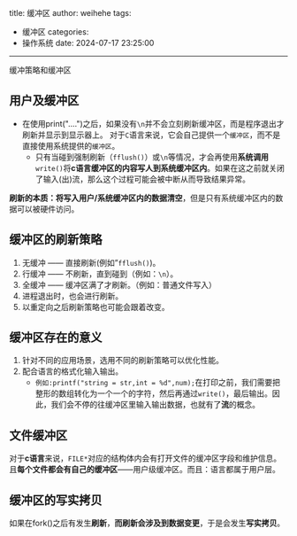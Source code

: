 title: 缓冲区
author: weihehe
tags:
  - 缓冲区
categories:
  - 操作系统
date: 2024-07-17 23:25:00
---
缓冲策略和缓冲区
<!--more-->
## 用户及缓冲区

- 在使用print("....")之后，如果没有`\n`并不会立刻刷新缓冲区，而是程序退出才刷新并显示到显示器上。
对于`C`语言来说，它会自己提供一个`缓冲区`，而不是直接使用系统提供的`缓冲区`。
	- 只有当碰到强制刷新（`fflush()`）或`\n`等情况，才会再使用**系统调用**`write()`将**c语言缓冲区的内容写人到系统缓冲区内**。如果在这之前就关闭了输入(出)流，那么这个过程可能会被中断从而导致结果异常。

**刷新的本质：将写入用户/系统缓冲区内的数据清空**，但是只有系统缓冲区内的数据可以被硬件访问。

## 缓冲区的刷新策略

1. 无缓冲 —— 直接刷新(例如”`fflush()`)。
2. 行缓冲 —— 不刷新，直到碰到（例如：`\n`）。
3. 全缓冲 —— 缓冲区满了才刷新。（例如：普通文件写入）
4. 进程退出时，也会进行刷新。
5. 以重定向之后刷新策略也可能会跟着改变。

## 缓冲区存在的意义

1. 针对不同的应用场景，选用不同的刷新策略可以优化性能。
2. 配合语言的格式化输入输出。
	- `例如:printf("string = str,int = %d",num);`在打印之前，我们需要把整形的数组转化为一个一个的字符，然后再通过`write()`，最后输出。因此，我们会不停的往缓冲区里输入输出数据，也就有了**流**的概念。

## 文件缓冲区

对于**c语言**来说，`FILE*`对应的结构体内会有打开文件的缓冲区字段和维护信息。且**每个文件都会有自己的缓冲区**——用户级缓冲区。而且：语言都属于用户层。

## 缓冲区的写实拷贝

如果在fork()之后有发生**刷新**，**而刷新会涉及到数据变更**，于是会发生**写实拷贝**。